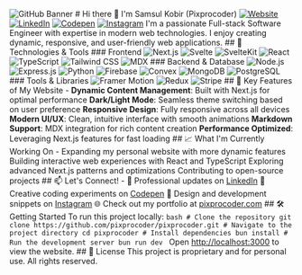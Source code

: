 ![GitHub Banner](/public/GitHub-Banner-image.jpg) # Hi there 👋 I'm Samsul Kobir (Pixprocoder) [![Website](https://img.shields.io/badge/Website-pixprocoder.com-blue)](https://pixprocoder.com) [![LinkedIn](https://img.shields.io/badge/LinkedIn-pixprocoder-blue)](https://www.linkedin.com/in/pixprocoder/) [![Codepen](https://img.shields.io/badge/Codepen-pixprocoder-black)](https://codepen.io/pixprocoder) [![Instagram](https://img.shields.io/badge/Instagram-pixprocoder-E4405F?logo=instagram&logoColor=white)](https://instagram.com/pixprocoder) I'm a passionate Full-stack Software Engineer with expertise in modern web technologies. I enjoy creating dynamic, responsive, and user-friendly web applications. ## 🚀 Technologies & Tools ### Frontend ![Next.js](https://img.shields.io/badge/Next.js-000000?style=for-the-badge&logo=nextdotjs&logoColor=white) ![Svelte](https://img.shields.io/badge/Svelte-4A4A55?style=for-the-badge&logo=svelte&logoColor=FF3E00) ![SvelteKit](https://img.shields.io/badge/SvelteKit-FF3E00?style=for-the-badge&logo=svelte&logoColor=white) ![React](https://img.shields.io/badge/React-20232A?style=for-the-badge&logo=react&logoColor=61DAFB) ![TypeScript](https://img.shields.io/badge/TypeScript-007ACC?style=for-the-badge&logo=typescript&logoColor=white) ![Tailwind CSS](https://img.shields.io/badge/Tailwind_CSS-38B2AC?style=for-the-badge&logo=tailwind-css&logoColor=white) ![MDX](https://img.shields.io/badge/MDX-1B1F24?style=for-the-badge&logo=mdx&logoColor=white) ### Backend & Database ![Node.js](https://img.shields.io/badge/Node.js-43853D?style=for-the-badge&logo=node.js&logoColor=white) ![Express.js](https://img.shields.io/badge/Express.js-404D59?style=for-the-badge&logo=express&logoColor=white) ![Python](https://img.shields.io/badge/Python-3776AB?style=for-the-badge&logo=python&logoColor=white) ![Firebase](https://img.shields.io/badge/Firebase-ffaa00?style=for-the-badge&logo=Firebase&logoColor=white) ![Convex](https://img.shields.io/badge/Convex-000000?style=for-the-badge&logo=convex&logoColor=white) ![MongoDB](https://img.shields.io/badge/MongoDB-4EA94B?style=for-the-badge&logo=mongodb&logoColor=white) ![PostgreSQL](https://img.shields.io/badge/PostgreSQL-316192?style=for-the-badge&logo=postgresql&logoColor=white) ### Tools & Libraries ![Framer Motion](https://img.shields.io/badge/Framer_Motion-000000?style=for-the-badge&logo=framer&logoColor=white) ![Redux](https://img.shields.io/badge/Redux-593D88?style=for-the-badge&logo=redux&logoColor=white) ![Stripe](https://img.shields.io/badge/Stripe-008CDD?style=for-the-badge&logo=stripe&logoColor=white) ## 🌟 Key Features of My Website - **Dynamic Content Management**: Built with Next.js for optimal performance **Dark/Light Mode**: Seamless theme switching based on user preference **Responsive Design**: Fully responsive across all devices **Modern UI/UX**: Clean, intuitive interface with smooth animations **Markdown Support**: MDX integration for rich content creation **Performance Optimized**: Leveraging Next.js features for fast loading ## 📈 What I'm Currently Working On - Expanding my personal website with more dynamic features Building interactive web experiences with React and TypeScript Exploring advanced Next.js patterns and optimizations Contributing to open-source projects ## 📫 Let's Connect! - 💼 Professional updates on [LinkedIn](https://www.linkedin.com/in/pixprocoder/) 🏓 Creative coding experiments on [Codepen](https://codepen.io/pixprocoder) 📸 Design and development snippets on [Instagram](https://instagram.com/pixprocoder) 🌐 Check out my portfolio at [pixprocoder.com](https://pixprocoder.vercel.app) ## 🛠️ Getting Started To run this project locally: `bash # Clone the repository git clone https://github.com/pixprocoder/pixprocoder.git # Navigate to the project directory cd pixprocoder # Install dependencies bun install # Run the development server bun run dev ` Open [http://localhost:3000](http://localhost:3000) to view the website. ## 📄 License This project is proprietary and for personal use. All rights reserved.
